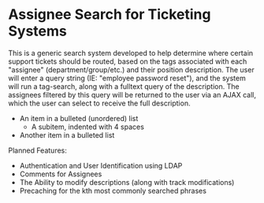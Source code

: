 # Assignee Search for Ticketing Systems

This is a generic search system developed to help determine where certain support tickets should be routed, based on the tags associated with each "assignee" (department/group/etc.) and their position description. The user will enter a query string (IE: "employee password reset"), and the system will run a tag-search, along with a fulltext query of the description. The assignees filtered by this query will be returned to the user via an AJAX call, which the user can select to receive the full description.

* An item in a bulleted (unordered) list
    * A subitem, indented with 4 spaces
* Another item in a bulleted list



Planned Features:
  *	Authentication and User Identification using LDAP
  *	Comments for Assignees
  *	The Ability to modify descriptions (along with track modifications)
  *	Precaching for the kth most commonly searched phrases